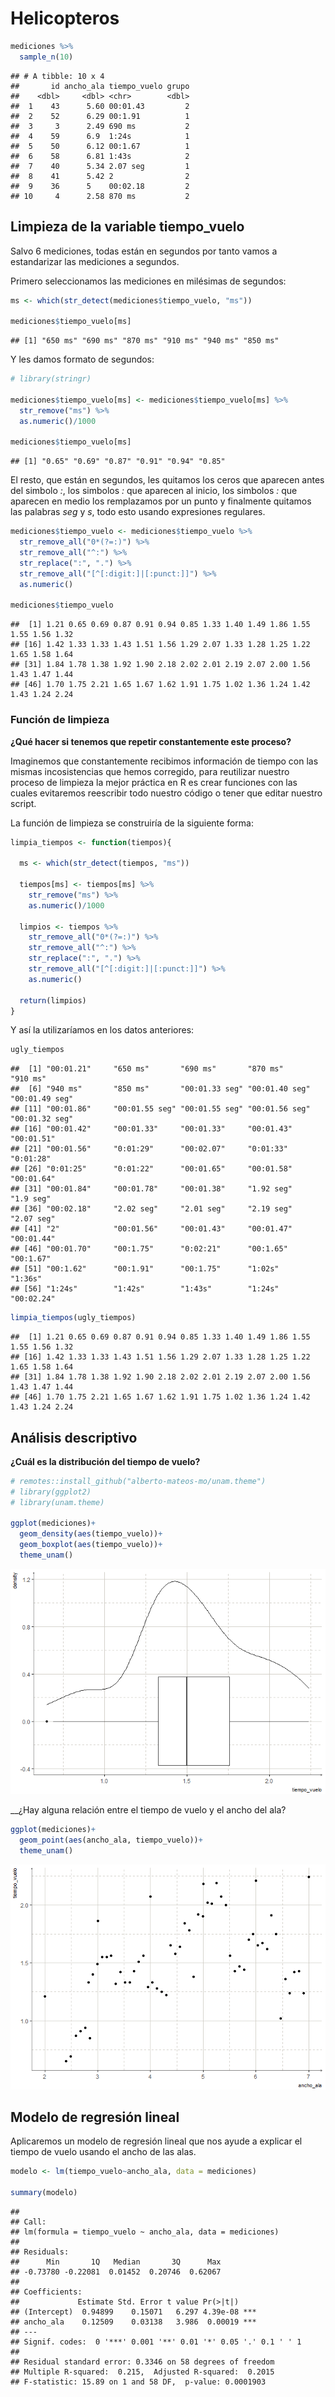 Helicopteros
================

``` r
mediciones %>% 
  sample_n(10)
```

    ## # A tibble: 10 x 4
    ##       id ancho_ala tiempo_vuelo grupo
    ##    <dbl>     <dbl> <chr>        <dbl>
    ##  1    43      5.60 00:01.43         2
    ##  2    52      6.29 00:1.91          1
    ##  3     3      2.49 690 ms           2
    ##  4    59      6.9  1:24s            1
    ##  5    50      6.12 00:1.67          1
    ##  6    58      6.81 1:43s            2
    ##  7    40      5.34 2.07 seg         1
    ##  8    41      5.42 2                2
    ##  9    36      5    00:02.18         2
    ## 10     4      2.58 870 ms           2

## Limpieza de la variable tiempo\_vuelo

Salvo 6 mediciones, todas están en segundos por tanto vamos a
estandarizar las mediciones a segundos.

Primero seleccionamos las mediciones en milésimas de segundos:

``` r
ms <- which(str_detect(mediciones$tiempo_vuelo, "ms"))

mediciones$tiempo_vuelo[ms]
```

    ## [1] "650 ms" "690 ms" "870 ms" "910 ms" "940 ms" "850 ms"

Y les damos formato de segundos:

``` r
# library(stringr)

mediciones$tiempo_vuelo[ms] <- mediciones$tiempo_vuelo[ms] %>% 
  str_remove("ms") %>% 
  as.numeric()/1000

mediciones$tiempo_vuelo[ms]
```

    ## [1] "0.65" "0.69" "0.87" "0.91" "0.94" "0.85"

El resto, que están en segundos, les quitamos los ceros que aparecen
antes del simbolo *:*, los simbolos *:* que aparecen al inicio, los
simbolos *:* que aparecen en medio los remplazamos por un punto y
finalmente quitamos las palabras *seg* y *s*, todo esto usando
expresiones regulares.

``` r
mediciones$tiempo_vuelo <- mediciones$tiempo_vuelo %>% 
  str_remove_all("0*(?=:)") %>% 
  str_remove_all("^:") %>% 
  str_replace(":", ".") %>% 
  str_remove_all("[^[:digit:]|[:punct:]]") %>% 
  as.numeric()

mediciones$tiempo_vuelo
```

    ##  [1] 1.21 0.65 0.69 0.87 0.91 0.94 0.85 1.33 1.40 1.49 1.86 1.55 1.55 1.56 1.32
    ## [16] 1.42 1.33 1.33 1.43 1.51 1.56 1.29 2.07 1.33 1.28 1.25 1.22 1.65 1.58 1.64
    ## [31] 1.84 1.78 1.38 1.92 1.90 2.18 2.02 2.01 2.19 2.07 2.00 1.56 1.43 1.47 1.44
    ## [46] 1.70 1.75 2.21 1.65 1.67 1.62 1.91 1.75 1.02 1.36 1.24 1.42 1.43 1.24 2.24

### Función de limpieza

**¿Qué hacer si tenemos que repetir constantemente este proceso?**

Imaginemos que constantemente recibimos información de tiempo con las
mismas incosistencias que hemos corregido, para reutilizar nuestro
proceso de limpieza la mejor práctica en R es crear funciones con las
cuales evitaremos reescribir todo nuestro código o tener que editar
nuestro script.

La función de limpieza se construiría de la siguiente forma:

``` r
limpia_tiempos <- function(tiempos){
  
  ms <- which(str_detect(tiempos, "ms"))
  
  tiempos[ms] <- tiempos[ms] %>% 
    str_remove("ms") %>% 
    as.numeric()/1000
  
  limpios <- tiempos %>% 
    str_remove_all("0*(?=:)") %>% 
    str_remove_all("^:") %>% 
    str_replace(":", ".") %>% 
    str_remove_all("[^[:digit:]|[:punct:]]") %>% 
    as.numeric()
  
  return(limpios)
}
```

Y así la utilizaríamos en los datos anteriores:

``` r
ugly_tiempos
```

    ##  [1] "00:01.21"     "650 ms"       "690 ms"       "870 ms"       "910 ms"      
    ##  [6] "940 ms"       "850 ms"       "00:01.33 seg" "00:01.40 seg" "00:01.49 seg"
    ## [11] "00:01.86"     "00:01.55 seg" "00:01.55 seg" "00:01.56 seg" "00:01.32 seg"
    ## [16] "00:01.42"     "00:01.33"     "00:01.33"     "00:01.43"     "00:01.51"    
    ## [21] "00:01.56"     "0:01:29"      "00:02.07"     "0:01:33"      "0:01:28"     
    ## [26] "0:01:25"      "0:01:22"      "00:01.65"     "00:01.58"     "00:01.64"    
    ## [31] "00:01.84"     "00:01.78"     "00:01.38"     "1.92 seg"     "1.9 seg"     
    ## [36] "00:02.18"     "2.02 seg"     "2.01 seg"     "2.19 seg"     "2.07 seg"    
    ## [41] "2"            "00:01.56"     "00:01.43"     "00:01.47"     "00:01.44"    
    ## [46] "00:01.70"     "00:1.75"      "0:02:21"      "00:1.65"      "00:1.67"     
    ## [51] "00:1.62"      "00:1.91"      "00:1.75"      "1:02s"        "1:36s"       
    ## [56] "1:24s"        "1:42s"        "1:43s"        "1:24s"        "00:02.24"

``` r
limpia_tiempos(ugly_tiempos)
```

    ##  [1] 1.21 0.65 0.69 0.87 0.91 0.94 0.85 1.33 1.40 1.49 1.86 1.55 1.55 1.56 1.32
    ## [16] 1.42 1.33 1.33 1.43 1.51 1.56 1.29 2.07 1.33 1.28 1.25 1.22 1.65 1.58 1.64
    ## [31] 1.84 1.78 1.38 1.92 1.90 2.18 2.02 2.01 2.19 2.07 2.00 1.56 1.43 1.47 1.44
    ## [46] 1.70 1.75 2.21 1.65 1.67 1.62 1.91 1.75 1.02 1.36 1.24 1.42 1.43 1.24 2.24

## Análisis descriptivo

**¿Cuál es la distribución del tiempo de vuelo?**

``` r
# remotes::install_github("alberto-mateos-mo/unam.theme")
# library(ggplot2)
# library(unam.theme)

ggplot(mediciones)+
  geom_density(aes(tiempo_vuelo))+
  geom_boxplot(aes(tiempo_vuelo))+
  theme_unam()
```

![](helis_files/figure-gfm/unnamed-chunk-10-1.png)<!-- -->

\_\_¿Hay alguna relación entre el tiempo de vuelo y el ancho del ala?

``` r
ggplot(mediciones)+
  geom_point(aes(ancho_ala, tiempo_vuelo))+
  theme_unam()
```

![](helis_files/figure-gfm/unnamed-chunk-11-1.png)<!-- -->

## Modelo de regresión lineal

Aplicaremos un modelo de regresión lineal que nos ayude a explicar el
tiempo de vuelo usando el ancho de las alas.

``` r
modelo <- lm(tiempo_vuelo~ancho_ala, data = mediciones)

summary(modelo)
```

    ## 
    ## Call:
    ## lm(formula = tiempo_vuelo ~ ancho_ala, data = mediciones)
    ## 
    ## Residuals:
    ##      Min       1Q   Median       3Q      Max 
    ## -0.73780 -0.22081  0.01452  0.20746  0.62067 
    ## 
    ## Coefficients:
    ##             Estimate Std. Error t value Pr(>|t|)    
    ## (Intercept)  0.94899    0.15071   6.297 4.39e-08 ***
    ## ancho_ala    0.12509    0.03138   3.986  0.00019 ***
    ## ---
    ## Signif. codes:  0 '***' 0.001 '**' 0.01 '*' 0.05 '.' 0.1 ' ' 1
    ## 
    ## Residual standard error: 0.3346 on 58 degrees of freedom
    ## Multiple R-squared:  0.215,  Adjusted R-squared:  0.2015 
    ## F-statistic: 15.89 on 1 and 58 DF,  p-value: 0.0001903
